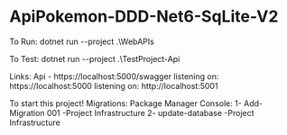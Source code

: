 # ApiPokemon-DDD-Net6-SqLite-V2

To Run: dotnet run --project .\WebAPIs

To Test: dotnet run --project .\TestProject-Api

Links: Api - https://localhost:5000/swagger listening on: https://localhost:5000 listening on: http://localhost:5001

To start this project! Migrations: Package Manager Console: 1- Add-Migration 001 -Project Infrastructure 2- update-database -Project Infrastructure

